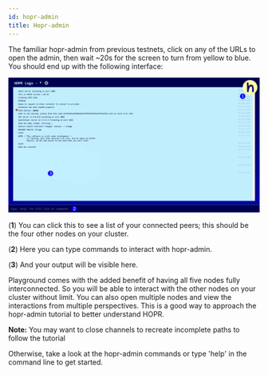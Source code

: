 ```yaml
---
id: hopr-admin
title: Hopr-admin
---
```


The familiar hopr-admin from previous testnets, click on any of the URLs to open the admin, then wait ~20s for the screen to turn from yellow to blue. You should end up with the following interface:

![hopr-admin playground](./images-dApps/hopr-admin-playground-2.png)

(**1**) You can click this to see a list of your connected peers; this should be the four other nodes on your cluster.

(**2**) Here you can type commands to interact with hopr-admin.

(**3**) And your output will be visible here.

Playground comes with the added benefit of having all five nodes fully interconnected. So you will be able to interact with the other nodes on your cluster without limit. You can also open multiple nodes and view the interactions from multiple perspectives. This is a good way to approach the hopr-admin tutorial to better understand HOPR.

**Note:** You may want to close channels to recreate incomplete paths to follow the tutorial

Otherwise, take a look at the hopr-admin commands or type 'help' in the command line to get started.
